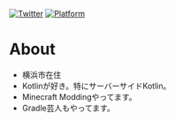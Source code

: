 [![Twitter](https://img.shields.io/twitter/follow/toliner_?label=Twitter&style=social)](https://twitter.com/toliner_)
[![Platform](https://img.shields.io/badge/platform-Android%20|%20Windows%2011-ccc)]()

# About
- 横浜市在住
- Kotlinが好き。特にサーバーサイドKotlin。
- Minecraft Moddingやってます。
- Gradle芸人もやってます。

<!--
**toliner/toliner** is a ✨ _special_ ✨ repository because its `README.md` (this file) appears on your GitHub profile.

Here are some ideas to get you started:

- 🔭 I’m currently working on ...
- 🌱 I’m currently learning ...
- 👯 I’m looking to collaborate on ...
- 🤔 I’m looking for help with ...
- 💬 Ask me about ...
- 📫 How to reach me: ...
- 😄 Pronouns: ...
- ⚡ Fun fact: ...
-->

